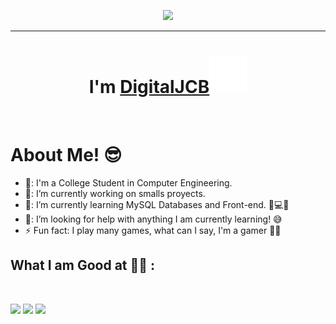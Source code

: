 <p align="center">
  <img src="https://miro.medium.com/max/2048/1*OohqW5DGh9CQS4hLY5FXzA.png" height="230"/>
</p>
<hr>
<h1 align="center">I'm <a href="https://github.com/Aryagm">DigitalJCB<a><img src="https://github.com/Kathryn-Jie/Kathryn-Jie/blob/main/wave.gif" width="60px"/></h1>
<Br>
<h1>About Me! 😎</h1>

- 🏫: I'm a College Student in Computer Engineering.
- 🔭: I’m currently working on smalls proyects.
- 🌱: I’m currently learning MySQL Databases and Front-end. 🧠💻🤖
- 🤔: I’m looking for help with anything I am currently learning! 😅
- ⚡  Fun fact: I play many games, what can I say, I'm a gamer 👾🤖
  


## What I am Good at 🧑‍💻 :

<br>

<img src="https://img.icons8.com/color/48/000000/html-5--v1.png"/> <img src="https://img.icons8.com/color/48/000000/css3.png"/> <img src="https://img.icons8.com/color/48/000000/mysql-logo.png"/>
<br>

